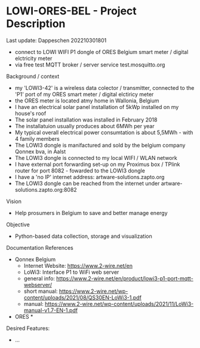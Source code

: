 # LOWI-ORES-BEL - Project Description

Last update: Dappeschen 202210301801

- connect to LOWI WIFI P1 dongle of ORES Belgium smart meter / digital elctricity meter
- via free test MQTT broker / server service test.mosquitto.org

Background / context
- my 'LOWI3-42' is a wireless data colector / transmitter, connected to the 'P1' port of my ORES smart meter / digital elctiricy meter
- the ORES meter is located atmy home in Wallonia, Belgium
- I have an electrical solar panel installation of 5kWp installed on my house's roof
- The solar panel installation was installed in February 2018
- The installatuion usually produces about 6MWh per year
- My typical overall electrical power consumtation is about 5,5MWh - with 4 family members
- The LOWI3 dongle is manifactured and sold by the belgium company Qonnex bva, in Aalst 
- The LOWI3 dongle is connected to my local WIFI / WLAN network
- I have external port forwarding set-up on my Proximus box / TPlink router for port 8082 - fowarded to the LOWI3 dongle
- I have a 'no IP' internet address: artware-solutions.zapto.org
- The LOWI3 dongle can be reached from the internet under artware-solutions.zapto.org:8082

Vision
- Help prosumers in Belgium to save and better manage energy

Objective
- Python-based data collection, storage and visualization

Documentation References
- Qonnex Belgium 
	* Internet Website:	https://www.2-wire.net/en
	* LoWi3: Interface P1 to WiFi web server
	* general info: 	https://www.2-wire.net/en/product/lowi3-p1-port-mqtt-webserver/
	* short manual:		https://www.2-wire.net/wp-content/uploads/2021/08/QS30EN-LoWi3-1.pdf
	* manual:			https://www.2-wire.net/wp-content/uploads/2021/11/LoWi3-manual-v1.7-EN-1.pdf
- ORES
	* 
	
Desired Features:
- ...

